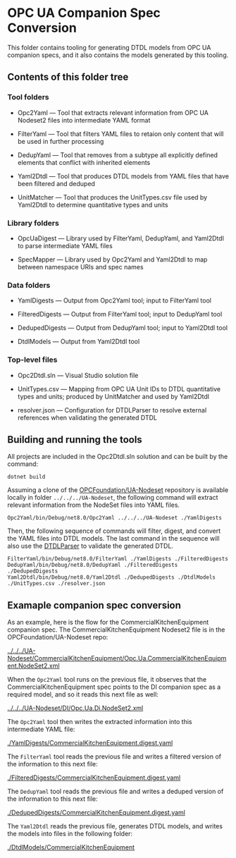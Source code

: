 # OPC UA Companion Spec Conversion

This folder contains tooling for generating DTDL models from OPC UA companion specs, and it also contains the models generated by this tooling.

## Contents of this folder tree

### Tool folders

* Opc2Yaml &mdash; Tool that extracts relevant information from OPC UA Nodeset2 files into intermediate YAML format

* FilterYaml &mdash; Tool that filters YAML files to retaion only content that will be used in further processing

* DedupYaml &mdash; Tool that removes from a subtype all explicitly defined elements that conflict with inherited elements

* Yaml2Dtdl &mdash; Tool that produces DTDL models from YAML files that have been filtered and deduped

* UnitMatcher &mdash; Tool that produces the UnitTypes.csv file used by Yaml2Dtdl to determine quantitative types and units

### Library folders

* OpcUaDigest &mdash; Library used by FilterYaml, DedupYaml, and Yaml2Dtdl to parse intermediate YAML files

* SpecMapper &mdash; Library used by Opc2Yaml and Yaml2Dtdl to map between namespace URIs and spec names

### Data folders

* YamlDigests &mdash; Output from Opc2Yaml tool; input to FilterYaml tool

* FilteredDigests &mdash; Output from FilterYaml tool; input to DedupYaml tool

* DedupedDigests &mdash; Output from DedupYaml tool; input to Yaml2Dtdl tool

* DtdlModels &mdash; Output from Yaml2Dtdl tool

### Top-level files

* Opc2Dtdl.sln &mdash; Visual Studio solution file

* UnitTypes.csv &mdash; Mapping from OPC UA Unit IDs to DTDL quantitative types and units;  produced by UnitMatcher and used by Yaml2Dtdl

* resolver.json &mdash; Configuration for DTDLParser to resolve external references when validating the generated DTDL

## Building and running the tools

All projects are included in the Opc2Dtdl.sln solution and can be built by the command:

```dotnetcli
dotnet build
```
Assuming a clone of the [OPCFoundation/UA-Nodeset](https://github.com/OPCFoundation/UA-Nodeset) repository is available locally in folder `../../../UA-Nodeset`, the following command will extract relevant information from the NodeSet files into YAML files.

```dotnetcli
Opc2Yaml/bin/Debug/net8.0/Opc2Yaml ../../../UA-Nodeset ./YamlDigests
```

Then, the following sequence of commands will filter, digest, and convert the YAML files into DTDL models.
The last command in the sequence will also use the [DTDLParser](https://github.com/digitaltwinconsortium/DTDLParser) to validate the generated DTDL.

```dotnetcli
FilterYaml/bin/Debug/net8.0/FilterYaml ./YamlDigests ./FilteredDigests
DedupYaml/bin/Debug/net8.0/DedupYaml ./FilteredDigests ./DedupedDigests
Yaml2Dtdl/bin/Debug/net8.0/Yaml2Dtdl ./DedupedDigests ./DtdlModels ./UnitTypes.csv ./resolver.json
```

## Examaple companion spec conversion

As an example, here is the flow for the CommercialKitchenEquipment companion spec.
The CommercialKitchenEquipment Nodeset2 file is in the OPCFoundation/UA-Nodeset repo:

[../../../UA-Nodeset/CommercialKitchenEquipment/Opc.Ua.CommercialKitchenEquipment.NodeSet2.xml](https://github.com/OPCFoundation/UA-Nodeset/blob/latest/CommercialKitchenEquipment/Opc.Ua.CommercialKitchenEquipment.NodeSet2.xml)

When the `Opc2Yaml` tool runs on the previous file, it observes that the CommercialKitchenEquipment spec points to the DI companion spec as a required model, and so it reads this next file as well:

[../../../UA-Nodeset/DI/Opc.Ua.Di.NodeSet2.xml](https://github.com/OPCFoundation/UA-Nodeset/blob/latest/DI/Opc.Ua.Di.NodeSet2.xml)

The `Opc2Yaml` tool then writes the extracted information into this intermediate YAML file:

[./YamlDigests/CommercialKitchenEquipment.digest.yaml](./YamlDigests/CommercialKitchenEquipment.digest.yaml)

The `FilterYaml` tool reads the previous file and writes a filtered version of the information to this next file:

[./FilteredDigests/CommercialKitchenEquipment.digest.yaml](./FilteredDigests/CommercialKitchenEquipment.digest.yaml)

The `DedupYaml` tool reads the previous file and writes a deduped version of the information to this next file:

[./DedupedDigests/CommercialKitchenEquipment.digest.yaml](./DedupedDigests/CommercialKitchenEquipment.digest.yaml)

The `Yaml2Dtdl` reads the previous file, generates DTDL models, and writes the models into files in the following folder:

[./DtdlModels/CommercialKitchenEquipment](./DtdlModels/CommercialKitchenEquipment/)

